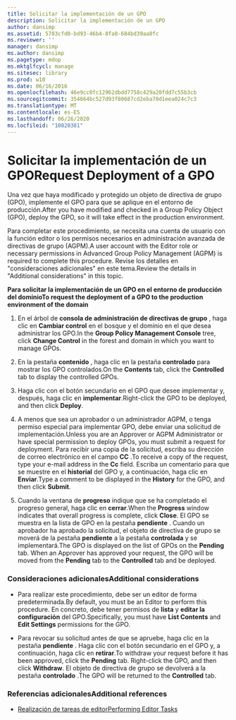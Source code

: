 ```yaml
---
title: Solicitar la implementación de un GPO
description: Solicitar la implementación de un GPO
author: dansimp
ms.assetid: 5783cfd0-bd93-46b4-8fa0-684bd39aa8fc
ms.reviewer: ''
manager: dansimp
ms.author: dansimp
ms.pagetype: mdop
ms.mktglfcycl: manage
ms.sitesec: library
ms.prod: w10
ms.date: 06/16/2016
ms.openlocfilehash: 46e9cc0fc12962dbdd7758c429a20fdd7c55b3cb
ms.sourcegitcommit: 354664bc527d93f80687cd2eba70d1eea024c7c3
ms.translationtype: MT
ms.contentlocale: es-ES
ms.lasthandoff: 06/26/2020
ms.locfileid: "10820381"
---
```

# <span data-ttu-id="0f367-103">Solicitar la implementación de un GPO</span><span class="sxs-lookup"><span data-stu-id="0f367-103">Request Deployment of a GPO</span></span>


<span data-ttu-id="0f367-104">Una vez que haya modificado y protegido un objeto de directiva de grupo (GPO), implemente el GPO para que se aplique en el entorno de producción.</span><span class="sxs-lookup"><span data-stu-id="0f367-104">After you have modified and checked in a Group Policy Object (GPO), deploy the GPO, so it will take effect in the production environment.</span></span>

<span data-ttu-id="0f367-105">Para completar este procedimiento, se necesita una cuenta de usuario con la función editor o los permisos necesarios en administración avanzada de directivas de grupo (AGPM).</span><span class="sxs-lookup"><span data-stu-id="0f367-105">A user account with the Editor role or necessary permissions in Advanced Group Policy Management (AGPM) is required to complete this procedure.</span></span> <span data-ttu-id="0f367-106">Revise los detalles en "consideraciones adicionales" en este tema.</span><span class="sxs-lookup"><span data-stu-id="0f367-106">Review the details in "Additional considerations" in this topic.</span></span>

**<span data-ttu-id="0f367-107">Para solicitar la implementación de un GPO en el entorno de producción del dominio</span><span class="sxs-lookup"><span data-stu-id="0f367-107">To request the deployment of a GPO to the production environment of the domain</span></span>**

1.  <span data-ttu-id="0f367-108">En el árbol de **consola de administración de directivas de grupo** , haga clic en **Cambiar control** en el bosque y el dominio en el que desea administrar los GPO.</span><span class="sxs-lookup"><span data-stu-id="0f367-108">In the **Group Policy Management Console** tree, click **Change Control** in the forest and domain in which you want to manage GPOs.</span></span>

2.  <span data-ttu-id="0f367-109">En la pestaña **contenido** , haga clic en la pestaña **controlado** para mostrar los GPO controlados.</span><span class="sxs-lookup"><span data-stu-id="0f367-109">On the **Contents** tab, click the **Controlled** tab to display the controlled GPOs.</span></span>

3.  <span data-ttu-id="0f367-110">Haga clic con el botón secundario en el GPO que desee implementar y, después, haga clic en **implementar**.</span><span class="sxs-lookup"><span data-stu-id="0f367-110">Right-click the GPO to be deployed, and then click **Deploy**.</span></span>

4.  <span data-ttu-id="0f367-111">A menos que sea un aprobador o un administrador AGPM, o tenga permiso especial para implementar GPO, debe enviar una solicitud de implementación.</span><span class="sxs-lookup"><span data-stu-id="0f367-111">Unless you are an Approver or AGPM Administrator or have special permission to deploy GPOs, you must submit a request for deployment.</span></span> <span data-ttu-id="0f367-112">Para recibir una copia de la solicitud, escriba su dirección de correo electrónico en el campo **CC** .</span><span class="sxs-lookup"><span data-stu-id="0f367-112">To receive a copy of the request, type your e-mail address in the **Cc** field.</span></span> <span data-ttu-id="0f367-113">Escriba un comentario para que se muestre en el **historial** del GPO y, a continuación, haga clic en **Enviar**.</span><span class="sxs-lookup"><span data-stu-id="0f367-113">Type a comment to be displayed in the **History** for the GPO, and then click **Submit**.</span></span>

5.  <span data-ttu-id="0f367-114">Cuando la ventana de **progreso** indique que se ha completado el progreso general, haga clic en **cerrar**.</span><span class="sxs-lookup"><span data-stu-id="0f367-114">When the **Progress** window indicates that overall progress is complete, click **Close**.</span></span> <span data-ttu-id="0f367-115">El GPO se muestra en la lista de GPO en la pestaña **pendiente** . Cuando un aprobador ha aprobado la solicitud, el objeto de directiva de grupo se moverá de la pestaña **pendiente** a la pestaña **controlada** y se implementará.</span><span class="sxs-lookup"><span data-stu-id="0f367-115">The GPO is displayed on the list of GPOs on the **Pending** tab. When an Approver has approved your request, the GPO will be moved from the **Pending** tab to the **Controlled** tab and be deployed.</span></span>

### <span data-ttu-id="0f367-116">Consideraciones adicionales</span><span class="sxs-lookup"><span data-stu-id="0f367-116">Additional considerations</span></span>

-   <span data-ttu-id="0f367-117">Para realizar este procedimiento, debe ser un editor de forma predeterminada.</span><span class="sxs-lookup"><span data-stu-id="0f367-117">By default, you must be an Editor to perform this procedure.</span></span> <span data-ttu-id="0f367-118">En concreto, debe tener permisos de **lista** y **editar la configuración** del GPO.</span><span class="sxs-lookup"><span data-stu-id="0f367-118">Specifically, you must have **List Contents** and **Edit Settings** permissions for the GPO.</span></span>

-   <span data-ttu-id="0f367-119">Para revocar su solicitud antes de que se apruebe, haga clic en la pestaña **pendiente** . Haga clic con el botón secundario en el GPO y, a continuación, haga clic en **retirar**.</span><span class="sxs-lookup"><span data-stu-id="0f367-119">To withdraw your request before it has been approved, click the **Pending** tab. Right-click the GPO, and then click **Withdraw**.</span></span> <span data-ttu-id="0f367-120">El objeto de directiva de grupo se devolverá a la pestaña **controlado** .</span><span class="sxs-lookup"><span data-stu-id="0f367-120">The GPO will be returned to the **Controlled** tab.</span></span>

### <span data-ttu-id="0f367-121">Referencias adicionales</span><span class="sxs-lookup"><span data-stu-id="0f367-121">Additional references</span></span>

-   [<span data-ttu-id="0f367-122">Realización de tareas de editor</span><span class="sxs-lookup"><span data-stu-id="0f367-122">Performing Editor Tasks</span></span>](performing-editor-tasks-agpm40.md)

 

 





